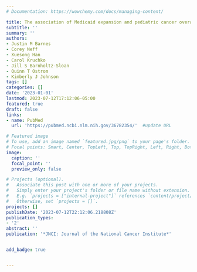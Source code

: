 ```yaml
---
# Documentation: https://wowchemy.com/docs/managing-content/

title: The association of Medicaid expansion and pediatric cancer overall survival
subtitle: ''
summary: ''
authors:
- Justin M Barnes
- Corey Neff
- Xuesong Han
- Carol Kruchko
- Jill S Barnholtz-Sloan
- Quinn T Ostrom
- Kimberly J Johnson
tags: []
categories: []
date: '2023-01-01'
lastmod: 2023-07-12T17:12:06-05:00
featured: true
draft: false
links:
- name: PubMed
  url: 'https://pubmed.ncbi.nlm.nih.gov/36782354/'  #update URL

# Featured image
# To use, add an image named `featured.jpg/png` to your page's folder.
# Focal points: Smart, Center, TopLeft, Top, TopRight, Left, Right, BottomLeft, Bottom, BottomRight.
image:
  caption: ''
  focal_point: ''
  preview_only: false

# Projects (optional).
#   Associate this post with one or more of your projects.
#   Simply enter your project's folder or file name without extension.
#   E.g. `projects = ["internal-project"]` references `content/project/deep-learning/index.md`.
#   Otherwise, set `projects = []`.
projects: []
publishDate: '2023-07-12T22:12:06.218808Z'
publication_types:
- '2'
abstract: ''
publication: '*JNCI: Journal of the National Cancer Institute*'


add_badge: true


---
```

<div class='altmetric-embed' data-badge-type='medium-donut' data-badge-details='right' data-doi="10.1093/jnci/djad024"></div>
<html>
<script type='text/javascript' src='https://d1bxh8uas1mnw7.cloudfront.net/assets/embed.js'></script>
</html>

